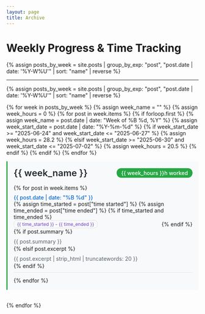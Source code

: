 ```yaml
---
layout: page
title: Archive
---
```


# Weekly Progress & Time Tracking

<!-- All posts organized by week with hours worked calculation. -->

{% assign posts_by_week = site.posts | group_by_exp: "post", "post.date | date: '%Y-W%U'" | sort: "name" | reverse %}

---

<!-- All posts organized by week with hardcoded hours worked. -->

{% assign posts_by_week = site.posts | group_by_exp: "post", "post.date | date: '%Y-W%U'" | sort: "name" | reverse %}

{% for week in posts_by_week %}
  {% assign week_name = "" %}
  {% assign week_hours = 0 %}
  {% for post in week.items %}
    {% if forloop.first %}
      {% assign week_name = post.date | date: "Week of %B %d, %Y" %}
      {% assign week_start_date = post.date | date: "%Y-%m-%d" %}
      {% if week_start_date >= "2025-06-24" and week_start_date <= "2025-06-27" %}
        {% assign week_hours = 28.2 %}
      {% elsif week_start_date >= "2025-06-30" and week_start_date <= "2025-07-02" %}
        {% assign week_hours = 20.5 %}
      {% endif %}
    {% endif %}
  {% endfor %}
  
  <div class="week-group" style="margin-bottom: 2rem; padding: 1rem; border-left: 3px solid #28a745; background: #f8f9fa; border-radius: 0 6px 6px 0;">
    <div style="display: flex; justify-content: space-between; align-items: center; margin-bottom: 1rem; flex-wrap: wrap;">
      <h2 style="margin: 0; color: #24292e; font-size: 1.5rem; font-weight: 600;">
        {{ week_name }}
      </h2>
      <div style="background: #28a745; color: white; padding: 0.25rem 0.75rem; border-radius: 12px; font-size: 0.875rem; font-weight: 500; margin-left: 1rem;">
        {{ week_hours }}h worked
      </div>
    </div>
    <ul style="list-style: none; padding: 0; margin: 0;">
      {% for post in week.items %}
        <li style="margin-bottom: 0.75rem; padding: 0.5rem 0; border-bottom: 1px solid #e1e4e8;">
          <div style="display: flex; justify-content: space-between; align-items: center; flex-wrap: wrap;">
            <a href="{{ site.baseurl }}{{ post.url }}" 
               style="text-decoration: none; color: #0366d6; font-weight: 500; flex: 1; margin-right: 1rem;"
               onmouseover="this.style.color='#0056b3'" 
               onmouseout="this.style.color='#0366d6'">
              {{ post.date | date: "%B %d" }}
            </a>
            {% assign time_started = post["time started"] %}
            {% assign time_ended = post["time ended"] %}
            {% if time_started and time_ended %}
              <span style="color: #6f42c1; font-size: 0.75rem; white-space: nowrap; background: #f8f9fa; padding: 0.125rem 0.5rem; border-radius: 8px; border: 1px solid #e1e4e8;">
                {{ time_started }} - {{ time_ended }}
              </span>
            {% endif %}
          </div>
          {% if post.summary %}
            <p style="margin: 0.5rem 0 0 0; color: #586069; font-size: 0.875rem; line-height: 1.4;">
              {{ post.summary }}
            </p>
          {% elsif post.excerpt %}
            <p style="margin: 0.5rem 0 0 0; color: #586069; font-size: 0.875rem; line-height: 1.4;">
              {{ post.excerpt | strip_html | truncatewords: 20 }}
            </p>
          {% endif %}
        </li>
      {% endfor %}
    </ul>
  </div>
{% endfor %}

<!-- <div style="text-align: center; margin-top: 3rem; padding: 2rem; background: #f6f8fa; border-radius: 8px;">
  <p style="margin: 0; color: #586069; font-size: 0.875rem;">
    📚 <strong>{{ site.posts.size }}</strong> posts and counting...
  </p>
  <p style="margin: 0.5rem 0 0 0; color: #586069; font-size: 0.875rem;">
    Follow the journey from Day 0 to building the future of AI-powered solutions.
  </p>
</div> -->